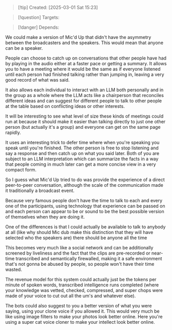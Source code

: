 
>[!tip] Created: [2025-03-01 Sat 15:23]

>[!question] Targets: 

>[!danger] Depends: 

We could make a version of Mic'd Up that didn't have the asymmetry between the broadcasters and the speakers. This would mean that anyone can be a speaker.

People can choose to catch up on conversations that other people have had by playing in the audio either at a faster pace or getting a summary. It allows you to have a meeting where it would be the same as if everyone listened until each person had finished talking rather than jumping in, leaving a very good record of what was said.

It also allows each individual to interact with an LLM both personally and in the group as a whole where the LLM acts like a chairperson that reconciles different ideas and can suggest for different people to talk to other people at the table based on conflicting ideas or other interests.

It will be interesting to see what level of size these kinds of meetings could run at because it should make it easier than talking directly to just one other person (but actually it's a group) and everyone can get on the same page rapidly.

It uses an interesting trick to defer time where when you're speaking you speak until you're finished. The other person is free to stop listening and say a response and then catch up on what you said later. Both of you are subject to an LLM interpretation which can summarize the facts in a way that people coming in much later can get a more concise view in a very compact form. 

So I guess what Mic'd Up tried to do was provide the experience of a direct peer-to-peer conversation, although the scale of the communication made it traditionally a broadcast event.

Because very famous people don't have the time to talk to each and every one of the participants, using technology that experience can be passed on and each person can appear to be or sound to be the best possible version of themselves when they are doing it. 

One of the differences is that I could actually be available to talk to anybody at all (like why should Mic dub make this distinction that they will have selected who the speakers are) there should be anyone all the time 

This becomes very much like a social network and can be additionally screened by liveliness and the fact that the clips are pre-recorded or near-time transcribed and semantically firewalled, making it a safe environment that's not gonna be abused by people, so people won't have their time wasted. 

The revenue model for this system could actually just be the tokens per minute of spoken words, transcribed intelligence runs completed (where your knowledge was vetted, checked, compressed, and super chops were made of your voice to cut out all the um's and whatever else).

The bots could also suggest to you a better version of what you were saying, using your clone voice if you allowed it. This would very much be like using image filters to make your photos look better online. Here you're using a super cat voice cloner to make your intellect look better online.